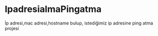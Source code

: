 # IpadresialmaPingatma
İp adresi,mac adresi,hostname bulup, istediğimiz ip adresine ping atma projesi
